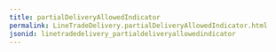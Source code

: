 ```yaml
---
title: partialDeliveryAllowedIndicator
permalink: LineTradeDelivery.partialDeliveryAllowedIndicator.html
jsonid: linetradedelivery_partialdeliveryallowedindicator
---
```

